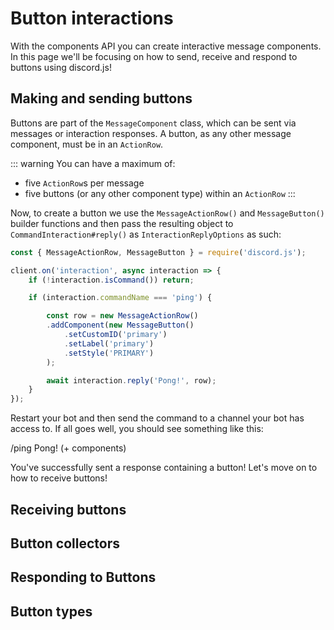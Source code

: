 # Button interactions

With the components API you can create interactive message components. In this page we'll be focusing on how to send, receive and respond to buttons using discord.js!


## Making and sending buttons

Buttons are part of the `MessageComponent` class, which can be sent via messages or interaction responses. A button, as any other message component, must be in an `ActionRow`.

::: warning
You can have a maximum of:
- five `ActionRow`s per message
- five buttons (or any other component type) within an `ActionRow`
:::

Now, to create a button we use the `MessageActionRow()` and `MessageButton()` builder functions and then pass the resulting object to `CommandInteraction#reply()` as `InteractionReplyOptions` as such:

```js {1, 8-14, 16}
const { MessageActionRow, MessageButton } = require('discord.js');

client.on('interaction', async interaction => {
	if (!interaction.isCommand()) return;

	if (interaction.commandName === 'ping') {

		const row = new MessageActionRow()
		.addComponent(new MessageButton()
			.setCustomID('primary')
			.setLabel('primary')
			.setStyle('PRIMARY')
		);

		await interaction.reply('Pong!', row);
	}
});
```

Restart your bot and then send the command to a channel your bot has access to. If all goes well, you should see something like this:

<!--- vue-discord-message doesn't yet have support for inline replies/interactions/ephemeral messages/components -->
<div is="discord-messages">
	<discord-message profile="user">
		/ping
	</discord-message>
	<discord-message profile="bot">
		Pong! (+ components)
	</discord-message>
</div>

You've successfully sent a response containing a button! Let's move on to how to receive buttons!


## Receiving buttons


## Button collectors


## Responding to Buttons


## Button types